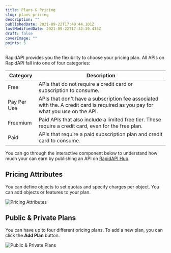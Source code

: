 ```yaml
---
title: Plans & Pricing
slug: plans-pricing
description: ""
publishedDate: 2021-09-22T17:49:44.101Z
lastModifiedDate: 2021-09-22T17:32:39.415Z
draft: false
coverImage: ""
points: 5
---
```


RapidAPI provides you the flexibility to choose your pricing plan. All APIs on RapidAPI fall into one of four categories:

| Category    | Description                                                                                                                    |
| ----------- | ------------------------------------------------------------------------------------------------------------------------------ |
| Free        | APIs that do not require a credit card or subscription to consume.                                                             |
| Pay Per Use | APIs that don't have a subscription fee associated with the. A credit card is required as you pay for what you use on the API. |
| Freemium    | Paid APIs that also include a limited free tier. These require a credit card, even for the free plan.                          |
| Paid        | APIs that require a paid subscription plan and credit card to consume.                                                         |

You can go through the interactive component below to understand how much your can earn by publishing an API on [RapidAPI Hub](https://RapidAPI.com/hub?utm_source=learn.RapidAPI.com&utm_medium=DevRel&utm_campaign=DevRel).

<RapidAPIPricing />

## Pricing Attributes

You can define objects to set quotas and specify charges per object. You can add objects or features to your plan.

![Pricing Attributes](https://raw.githubusercontent.com/RapidAPI/DevRel-Stack-Data/improve/lms-yt-data/learn/courses/rapidapi-hub-provider/images/image23.png)

## Public & Private Plans

You can have up to four different pricing plans. To add a new plan, you can click the **Add Plan** button.

![Public & Private Plans](https://raw.githubusercontent.com/RapidAPI/DevRel-Stack-Data/improve/lms-yt-data/learn/courses/rapidapi-hub-provider/images/image24.png)
